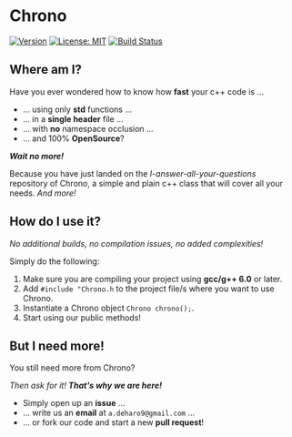 # Chrono
[![Version](https://img.shields.io/badge/version-v0.1.0-blue.svg)](https://semver.org/)
[![License: MIT](https://img.shields.io/badge/license-MIT-blue.svg)](https://opensource.org/licenses/MIT)
[![Build Status](https://travis-ci.org/adeharo9/Chrono.svg?branch=master)](https://travis-ci.org/adeharo9/Chrono)

## Where am I?

Have you ever wondered how to know how **fast** your c++ code is ...

- ... using only **std** functions ...
- ... in a **single header** file ...
- ... with **no** namespace occlusion ...
- ... and 100% **OpenSource**?

**_Wait no more!_**

Because you have just landed on the _I-answer-all-your-questions_ repository of Chrono,
 a simple and plain c++ class that will cover all your needs. _And more!_
 
## How do I use it?

_No additional builds, no compilation issues, no added complexities!_

Simply do the following:

1. Make sure you are compiling your project using **gcc/g++ 6.0** or later.
1. Add `#include "Chrono.h` to the project file/s where you want to use Chrono.
1. Instantiate a Chrono object `Chrono chrono();`.
1. Start using our public methods!

## But I need more!

You still need more from Chrono?

_Then ask for it!_ **_That's why we are here!_**

- Simply open up an **issue** ...
- ... write us an **email** at `a.deharo9@gmail.com` ...
- ... or fork our code and start a new **pull request**! 

